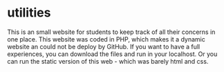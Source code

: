 # utilities
This is an small website for students to keep track of all their concerns in one place.
This website was coded in PHP, which makes it a dynamic website an could not be deploy by GitHub.
If you want to have a full experiences, you can download the files and run in your localhost.
Or you can run the static version of this web - which was barely html and css. 
